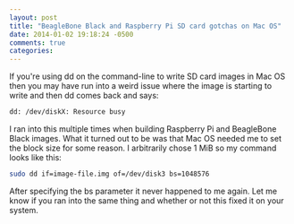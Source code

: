 ```yaml
---
layout: post
title: "BeagleBone Black and Raspberry Pi SD card gotchas on Mac OS"
date: 2014-01-02 19:18:24 -0500
comments: true
categories: 
---
```


If you're using dd on the command-line to write SD card images in Mac OS then you may have run into a weird issue where the image is starting to write and then dd comes back and says:

```bash
dd: /dev/diskX: Resource busy
```

I ran into this multiple times when building Raspberry Pi and BeagleBone Black images.  What it turned out to be was that Mac OS needed me to set the block size for some reason.  I arbitrarily chose 1 MiB so my command looks like this:

```bash
sudo dd if=image-file.img of=/dev/disk3 bs=1048576
```

After specifying the bs parameter it never happened to me again.  Let me know if you ran into the same thing and whether or not this fixed it on your system.
